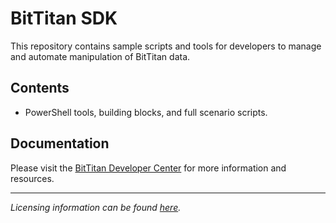# BitTitan SDK

This repository contains sample scripts and tools for developers to manage and automate manipulation of BitTitan data.

## Contents
* PowerShell tools, building blocks, and full scenario scripts.

## Documentation
Please visit the [BitTitan Developer Center](https://help.bittitan.com/hc/en-us/categories/115001740228-BitTitan-Developer-Center) for more information and resources.

---
_Licensing information can be found [here](https://github.com/BitTitan/bittitan-sdk/blob/master/LICENSE)._
